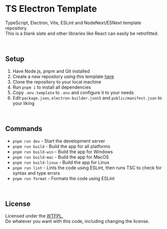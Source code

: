 # TS Electron Template
TypeScript, Electron, Vite, ESLint and NodeNext/ESNext template repository.  
This is a blank slate and other libraries like React can easily be retrofitted.

<br>

## Setup
1. Have Node.js, pnpm and Git installed
2. Create a new repository using this template [here](https://github.com/Sv443/Electron-Template/generate)
3. Clone the repository to your local machine
4. Run `pnpm i` to install all dependencies
5. Copy `.env.template` to `.env` and configure it to your needs
6. Edit `package.json`, `electron-builder.json5` and `public/manifest.json` to your liking

<br>

## Commands
- `pnpm run dev` - Start the development server
- `pnpm run build` - Build the app for all platforms
- `pnpm run build-win` - Build the app for Windows
- `pnpm run build-mac` - Build the app for MacOS
- `pnpm run build-linux` - Build the app for Linux
- `pnpm run lint` - Lints the code using ESLint, then runs TSC to check for syntax and type errors
- `pnpm run format` - Formats the code using ESLint

<br>

## License
Licensed under the [WTFPL.](./LICENSE.txt)  
Do whatever you want with this code, including changing the license.
